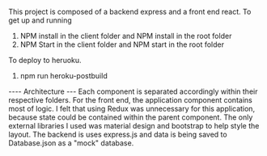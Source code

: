 This project is composed of a backend express and a front end react. 
To get up and running 
1. NPM install in the client folder and NPM install in the root folder 
2. NPM Start in the client folder and NPM start in the root folder 

To deploy to heruoku. 
1. npm run heroku-postbuild


---- Architecture ---
Each component is separated accordingly within their respective folders. For the front end, the application component contains most of logic.  I felt that using Redux was unnecessary for this application, because state could be contained within the parent component.  The only external libraries I used was material design and bootstrap to help style the layout. The backend is uses express.js and data is being saved to Database.json as a "mock" database. 